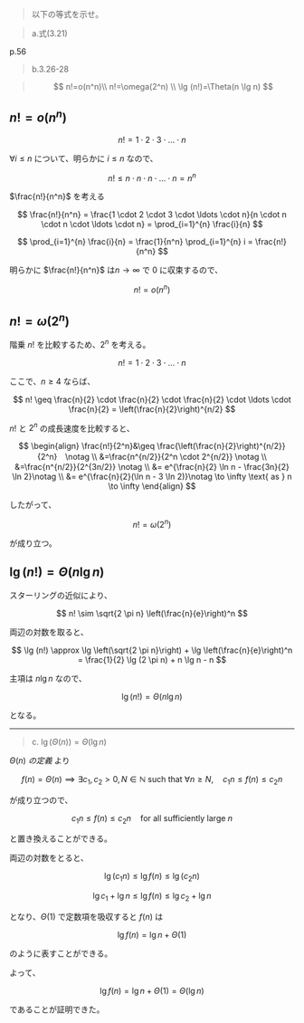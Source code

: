 <!--
<script type="text/javascript" async
  src="https://cdnjs.cloudflare.com/ajax/libs/mathjax/2.7.7/MathJax.js?config=TeX-MML-AM_CHTML">
</script>
-->
> 以下の等式を示せ。

>a.式(3.21)

p.56

>b.3.26-28

>$$
n!=o(n^n)\\
n!=\omega(2^n) \\
\lg (n!)=\Theta(n \lg n)
>$$


## $n! = o(n^n)$

$$
n! = 1 \cdot 2 \cdot 3 \cdot \ldots \cdot n
$$

$\forall i \leq n$ について、明らかに $i \leq n$ なので、

$$
n! \leq n \cdot n \cdot n \cdot \ldots \cdot n = n^n
$$

$\frac{n!}{n^n}$ を考える

$$
\frac{n!}{n^n} = \frac{1 \cdot 2 \cdot 3 \cdot \ldots \cdot n}{n \cdot n \cdot n \cdot \ldots \cdot n} = \prod_{i=1}^{n} \frac{i}{n}
$$

$$
\prod_{i=1}^{n} \frac{i}{n} = \frac{1}{n^n} \prod_{i=1}^{n} i = \frac{n!}{n^n}
$$

明らかに $\frac{n!}{n^n}$ は$n \to \infty$ で 0 に収束するので、

$$
n! = o(n^n)
$$


## $n! = \omega(2^n)$

階乗 $n!$ を比較するため、$2^n$ を考える。

$$
n! = 1 \cdot 2 \cdot 3 \cdot \ldots \cdot n
$$

ここで、$n \geq 4$ ならば、

$$
n! \geq \frac{n}{2} \cdot \frac{n}{2} \cdot \frac{n}{2} \cdot \ldots \cdot \frac{n}{2} = \left(\frac{n}{2}\right)^{n/2}
$$

$n!$ と $2^n$ の成長速度を比較すると、

$$
\begin{align}
\frac{n!}{2^n}&\geq \frac{\left(\frac{n}{2}\right)^{n/2}}{2^n}　\notag \\
 &=\frac{n^{n/2}}{2^n \cdot 2^{n/2}} \notag \\
 &=\frac{n^{n/2}}{2^{3n/2}} \notag \\
 &= e^{\frac{n}{2} \ln n - \frac{3n}{2} \ln 2}\notag \\
 &= e^{\frac{n}{2}(\ln n - 3 \ln 2)}\notag  \to \infty \text{ as } n \to \infty
\end{align}
$$

したがって、

$$
n! = \omega(2^n)
$$

が成り立つ。


## $\lg (n!)=\Theta(n \lg n)$

スターリングの近似により、

$$
n! \sim \sqrt{2 \pi n} \left(\frac{n}{e}\right)^n
$$

両辺の対数を取ると、

$$
\lg (n!) \approx \lg \left(\sqrt{2 \pi n}\right) + \lg \left(\frac{n}{e}\right)^n = \frac{1}{2} \lg (2 \pi n) + n \lg n - n
$$

主項は $n \lg n$ なので、

$$
\lg (n!) = \Theta(n \lg n)
$$

となる。

--- 

>c. $\lg(\Theta(n))=\Theta(\lg n)$


$\Theta(n)\ の定義$ より

$$
f(n) = \Theta(n) \implies \exists c_1, c_2 > 0, N \in \mathbb{N} \text{  such that } \forall n \geq N, \quad c_1 n \leq f(n) \leq c_2 n
$$

が成り立つので、

$$
c_1 n \leq f(n) \leq c_2 n \quad \text{for all sufficiently large } n
$$

と置き換えることができる。

両辺の対数をとると、

$$
\lg (c_1 n) \leq \lg f(n) \leq \lg (c_2 n)
$$

$$
\lg c_1 + \lg n \leq \lg f(n) \leq \lg c_2 + \lg n
$$

となり、$\Theta(1)$ で定数項を吸収すると $f(n)$ は

$$
\lg f(n) = \lg n + \Theta(1)
$$

のように表すことができる。

よって、

$$
\lg f(n) = \lg n + \Theta(1) = \Theta(\lg n)
$$

であることが証明できた。